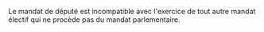 Le mandat de député est incompatible avec l'exercice de tout autre mandat électif qui ne procède pas du mandat parlementaire.